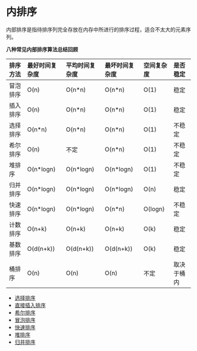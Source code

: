 # 内排序

内部排序是指待排序列完全存放在内存中所进行的排序过程，适合不太大的元素序列。

**八种常见内部排序算法总结回顾**

| 排序方法 | 最好时间复杂度 | 平均时间复杂度 | 最坏时间复杂度 | 空间复杂度 | 是否稳定 |
| :--- | :--- | :--- | :--- | :--- | :--- |
| 冒泡排序 | O\(n\) | O\(n\*n\) | O\(n\*n\) | O\(1\) | 稳定 |
| 插入排序 | O\(n\) | O\(n\*n\) | O\(n\*n\) | O\(1\) | 稳定 |
| 选择排序 | O\(n\*n\) | O\(n\*n\) | O\(n\*n\) | O\(1\) | 不稳定 |
| 希尔排序 | O\(n\) | 不定 | O\(n\*n\) | O\(1\) | 不稳定 |
| 堆排序 | O\(n\*logn\) | O\(n\*logn\) | O\(n\*logn\) | O\(1\) | 不稳定 |
| 归并排序 | O\(n\*logn\) | O\(n\*logn\) | O\(n\*logn\) | O\(n\) | 稳定 |
| 快速排序 | O\(n\*logn\) | O\(n\*logn\) | O\(n\*n\) | O\(logn\) | 不稳定 |
| 计数排序 | O\(n+k\) | O\(n+k\) | O\(n+k\) | O\(k\) | 稳定 |
| 基数排序 | O\(d\(n+k\)\) | O\(d\(n+k\)\) | O\(d\(n+k\)\) | O\(k\) | 稳定 |
| 桶排序 | O\(n\) | O\(n\) | O\(n\) | 不定 | 取决于桶内 |

* [选择排序](selection_sort.md)
* [直接插入排序](insertion_sort.md)
* [希尔排序](shell_insertion_sort.md)
* [冒泡排序](bubble_sort.md)
* [快速排序](quick_sort.md)
* [堆排序](heap_sort.md)
* [归并排序](merge_sort.md)

